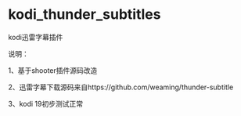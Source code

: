# kodi_thunder_subtitles
kodi迅雷字幕插件

说明：

1、基于shooter插件源码改造

2、迅雷字幕下载源码来自https://github.com/weaming/thunder-subtitle

3、kodi 19初步测试正常
